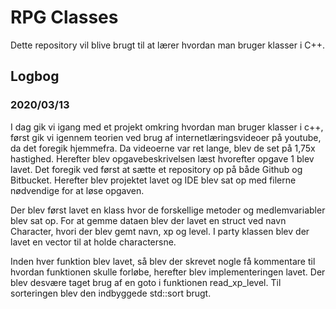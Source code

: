 # RPG Classes #

Dette repository vil blive brugt til at lærer hvordan man bruger klasser i C++.



## Logbog



### 2020/03/13

I dag gik vi igang med et projekt omkring hvordan man bruger klasser i c++, først gik vi igennem teorien ved brug af internetlæringsvideoer på youtube, da det foregik hjemmefra. Da videoerne var ret lange, blev de set på 1,75x hastighed. Herefter blev opgavebeskrivelsen læst hvorefter opgave 1 blev lavet. Det foregik ved først at sætte et repository op på både Github og Bitbucket. Herefter blev projektet lavet og IDE blev sat op med filerne nødvendige for at løse opgaven. 

 

Der blev først lavet en klass hvor de forskellige metoder og medlemvariabler blev sat op. For at gemme dataen blev der lavet en struct ved navn Character, hvori der blev gemt navn, xp og level. I party klassen blev der lavet en vector til at holde charactersne. 

Inden hver funktion blev lavet, så blev der skrevet nogle få kommentare til hvordan funktionen skulle forløbe, herefter blev implementeringen lavet. Der blev desvære taget brug af en goto i funktionen read_xp_level. Til sorteringen blev den indbyggede std::sort brugt. 


